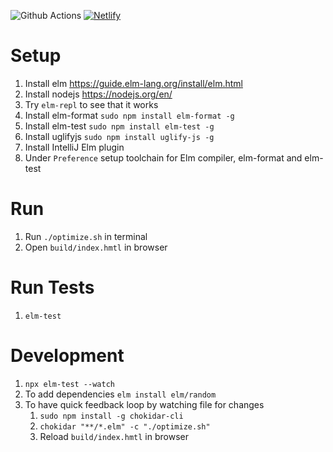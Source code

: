 ![Github Actions](https://github.com/laiboonh/RepairsFrontend/actions/workflows/ci_cd.yml/badge.svg)
[![Netlify](https://api.netlify.com/api/v1/badges/d49f0e26-f487-47e6-8172-471e94ec7359/deploy-status)](https://app.netlify.com/sites/quirky-shannon-65b4ce/deploys)

# Setup
1. Install elm https://guide.elm-lang.org/install/elm.html
2. Install nodejs https://nodejs.org/en/
3. Try `elm-repl` to see that it works
4. Install elm-format `sudo npm install elm-format -g`
5. Install elm-test `sudo npm install elm-test -g`
6. Install uglifyjs `sudo npm install uglify-js -g`
7. Install IntelliJ Elm plugin 
8. Under `Preference` setup toolchain for Elm compiler, elm-format and elm-test

# Run
1. Run `./optimize.sh` in terminal
2. Open `build/index.hmtl` in browser

# Run Tests
1. `elm-test`

# Development
1. `npx elm-test --watch`
2. To add dependencies `elm install elm/random`
3. To have quick feedback loop by watching file for changes
   1. `sudo npm install -g chokidar-cli`
   2. `chokidar "**/*.elm" -c "./optimize.sh"`
   3. Reload `build/index.hmtl` in browser


